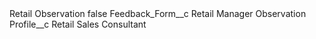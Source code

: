 <?xml version="1.0" encoding="UTF-8"?>
<CustomMetadata xmlns="http://soap.sforce.com/2006/04/metadata" xmlns:xsi="http://www.w3.org/2001/XMLSchema-instance" xmlns:xsd="http://www.w3.org/2001/XMLSchema">
    <label>Retail Observation</label>
    <protected>false</protected>
    <values>
        <field>Feedback_Form__c</field>
        <value xsi:type="xsd:string">Retail Manager Observation</value>
    </values>
    <values>
        <field>Profile__c</field>
        <value xsi:type="xsd:string">Retail Sales Consultant</value>
    </values>
</CustomMetadata>
